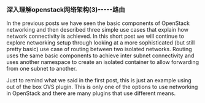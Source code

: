 ### 深入理解openstack网络架构(3)-----路由
In the previous posts we have seen the basic components of OpenStack networking and then described three simple use cases that explain how network connectivity is achieved. In this short post we will continue to explore networking setup through looking at a more sophisticated (but still pretty basic) use case of routing between two isolated networks. Routing uses the same basic components to achieve inter subnet connectivity and uses another namespace to create an isolated container to allow forwarding from one subnet to another.

Just to remind what we said in the first post, this is just an example using out of the box OVS plugin. This is only one of the options to use networking in OpenStack and there are many plugins that use different means.
